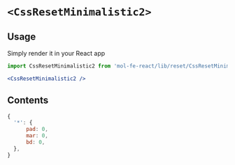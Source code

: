 # `<CssResetMinimalistic2>`

## Usage

Simply render it in your React app

```jsx
import CssResetMinimalistic2 from 'mol-fe-react/lib/reset/CssResetMinimalistic2';

<CssResetMinimalistic2 />
```

## Contents

```js
{
  '*': {
      pad: 0,
      mar: 0,
      bd: 0,
  },
}
```
